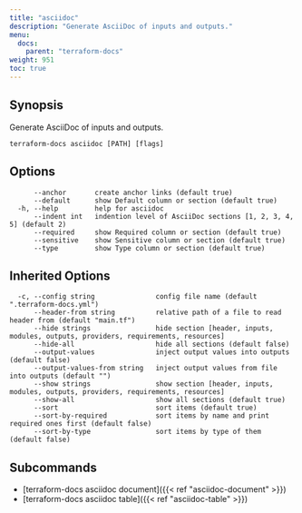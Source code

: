 ```yaml
---
title: "asciidoc"
description: "Generate AsciiDoc of inputs and outputs."
menu:
  docs:
    parent: "terraform-docs"
weight: 951
toc: true
---
```


## Synopsis

Generate AsciiDoc of inputs and outputs.

```console
terraform-docs asciidoc [PATH] [flags]
```

## Options

```console
      --anchor       create anchor links (default true)
      --default      show Default column or section (default true)
  -h, --help         help for asciidoc
      --indent int   indention level of AsciiDoc sections [1, 2, 3, 4, 5] (default 2)
      --required     show Required column or section (default true)
      --sensitive    show Sensitive column or section (default true)
      --type         show Type column or section (default true)
```

## Inherited Options

```console
  -c, --config string               config file name (default ".terraform-docs.yml")
      --header-from string          relative path of a file to read header from (default "main.tf")
      --hide strings                hide section [header, inputs, modules, outputs, providers, requirements, resources]
      --hide-all                    hide all sections (default false)
      --output-values               inject output values into outputs (default false)
      --output-values-from string   inject output values from file into outputs (default "")
      --show strings                show section [header, inputs, modules, outputs, providers, requirements, resources]
      --show-all                    show all sections (default true)
      --sort                        sort items (default true)
      --sort-by-required            sort items by name and print required ones first (default false)
      --sort-by-type                sort items by type of them (default false)
```

## Subcommands

- [terraform-docs asciidoc document]({{< ref "asciidoc-document" >}})
- [terraform-docs asciidoc table]({{< ref "asciidoc-table" >}})
